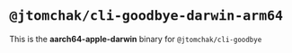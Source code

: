 # `@jtomchak/cli-goodbye-darwin-arm64`

This is the **aarch64-apple-darwin** binary for `@jtomchak/cli-goodbye`
